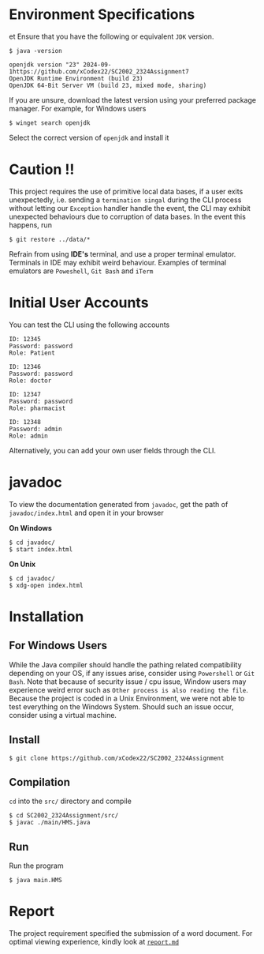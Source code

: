 # Environment Specifications
et
Ensure that you have the following or equivalent `JDK` version. 

```console
$ java -version

openjdk version "23" 2024-09-1https://github.com/xCodex22/SC2002_2324Assignment7
OpenJDK Runtime Environment (build 23)
OpenJDK 64-Bit Server VM (build 23, mixed mode, sharing)
```

If you are unsure, download the latest version using your preferred package manager. For example, for Windows users

```console
$ winget search openjdk
```

Select the correct version of `openjdk` and install it

# Caution !!

This project requires the use of primitive local data bases, if a user exits unexpectedly, i.e. sending a `termination singal` during the CLI process without letting our `Exception` handler handle the event, the CLI may exhibit unexpected behaviours due to corruption of data bases. In the event this happens, run

```
$ git restore ../data/*
```

Refrain from using **IDE's** terminal, and use a proper terminal emulator. Terminals in IDE may exhibit weird behaviour. Examples of terminal emulators are `Poweshell`, `Git Bash` and `iTerm`

# Initial User Accounts

You can test the CLI using the following accounts

```
ID: 12345
Password: password
Role: Patient

ID: 12346
Password: password
Role: doctor

ID: 12347
Password: password
Role: pharmacist

ID: 12348
Password: admin
Role: admin
```

Alternatively, you can add your own user fields through the CLI.

# javadoc

To view the documentation generated from `javadoc`, get the path of `javadoc/index.html` and open it in your browser

**On Windows**
```console
$ cd javadoc/
$ start index.html
```

**On Unix**
```console
$ cd javadoc/
$ xdg-open index.html
```

# Installation 

## For Windows Users

While the Java compiler should handle the pathing related compatibility depending on your OS, if any issues arise, consider using `Powershell` or `Git Bash`. Note that because of security issue / cpu issue, Window users may experience
weird error such as `Other process is also reading the file`. Because the project is coded in a Unix Environment, we were not able to test everything on the Windows System. Should such an issue occur, consider using a virtual machine.

## Install

```console
$ git clone https://github.com/xCodex22/SC2002_2324Assignment
```
## Compilation
`cd` into the `src/` directory and compile

```console
$ cd SC2002_2324Assignment/src/
$ javac ./main/HMS.java 
```
## Run 
Run the program
```console
$ java main.HMS
```

# Report

The project requirement specified the submission of a word document. For optimal viewing experience, kindly look at [`report.md`](docs/report.md)
